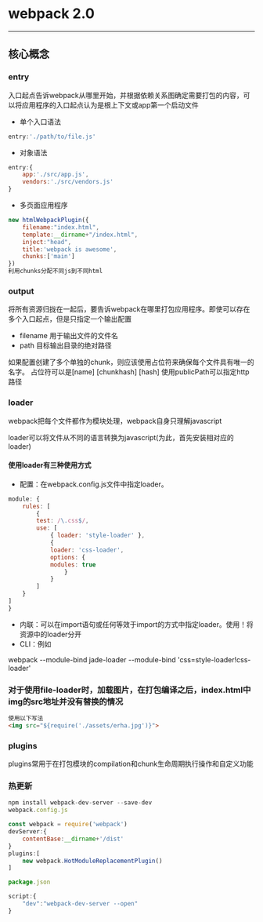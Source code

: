 # webpack 2.0

---

## 核心概念

### entry

入口起点告诉webpack从哪里开始，并根据依赖关系图确定需要打包的内容，可以将应用程序的入口起点认为是根上下文或app第一个启动文件

* 单个入口语法

```javascript
entry:'./path/to/file.js'
```

* 对象语法

```javascript
entry:{
    app:'./src/app.js',
    vendors:'./src/vendors.js'
}
```

* 多页面应用程序

```javascript
new htmlWebpackPlugin({
    filename:"index.html",
    template:__dirname+"/index.html",
    inject:"head",
    title:'webpack is awesome',
    chunks:['main']
})
利用chunks分配不同js到不同html
```

### output

将所有资源归拢在一起后，要告诉webpack在哪里打包应用程序。即使可以存在多个入口起点，但是只指定一个输出配置

* filename 用于输出文件的文件名
* path  目标输出目录的绝对路径

如果配置创建了多个单独的chunk，则应该使用占位符来确保每个文件具有唯一的名字。
占位符可以是[name] [chunkhash] [hash]
使用publicPath可以指定http路径

### loader

webpack把每个文件都作为模块处理，webpack自身只理解javascript

loader可以将文件从不同的语言转换为javascript(为此，首先安装相对应的loader)

#### 使用loader有三种使用方式

* 配置：在webpack.config.js文件中指定loader。

```javascript
module: {
    rules: [
        {
        test: /\.css$/,
        use: [
            { loader: 'style-loader' },
            {
            loader: 'css-loader',
            options: {
            modules: true
                }
            }
        ]
    }
]
}
```

* 内联：可以在import语句或任何等效于import的方式中指定loader。使用！将资源中的loader分开
* CLI：例如

webpack --module-bind jade-loader --module-bind 'css=style-loader!css-loader'

### 对于使用file-loader时，加载图片，在打包编译之后，index.html中img的src地址并没有替换的情况

```html
使用以下写法
<img src="${require('./assets/erha.jpg')}">
```

### plugins

plugins常用于在打包模块的compilation和chunk生命周期执行操作和自定义功能

### 热更新

```javascript
npm install webpack-dev-server --save-dev
webpack.config.js

const webpack = require('webpack')  
devServer:{
    contentBase:__dirname+'/dist'
}
plugins:[
    new webpack.HotModuleReplacementPlugin()
]

package.json

script:{
    "dev":"webpack-dev-server --open"
}
```